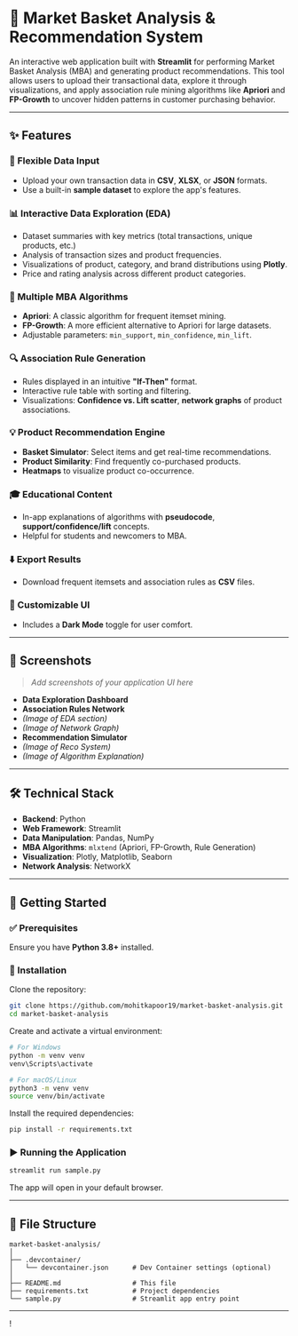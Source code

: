 # 🛒 Market Basket Analysis & Recommendation System

An interactive web application built with **Streamlit** for performing Market Basket Analysis (MBA) and generating product recommendations. This tool allows users to upload their transactional data, explore it through visualizations, and apply association rule mining algorithms like **Apriori** and **FP-Growth** to uncover hidden patterns in customer purchasing behavior.

---

## ✨ Features

### 📁 Flexible Data Input

* Upload your own transaction data in **CSV**, **XLSX**, or **JSON** formats.
* Use a built-in **sample dataset** to explore the app's features.

### 📊 Interactive Data Exploration (EDA)

* Dataset summaries with key metrics (total transactions, unique products, etc.)
* Analysis of transaction sizes and product frequencies.
* Visualizations of product, category, and brand distributions using **Plotly**.
* Price and rating analysis across different product categories.

### 🧠 Multiple MBA Algorithms

* **Apriori**: A classic algorithm for frequent itemset mining.
* **FP-Growth**: A more efficient alternative to Apriori for large datasets.
* Adjustable parameters: `min_support`, `min_confidence`, `min_lift`.

### 🔍 Association Rule Generation

* Rules displayed in an intuitive **"If-Then"** format.
* Interactive rule table with sorting and filtering.
* Visualizations: **Confidence vs. Lift scatter**, **network graphs** of product associations.

### 💡 Product Recommendation Engine

* **Basket Simulator**: Select items and get real-time recommendations.
* **Product Similarity**: Find frequently co-purchased products.
* **Heatmaps** to visualize product co-occurrence.

### 🎓 Educational Content

* In-app explanations of algorithms with **pseudocode**, **support/confidence/lift** concepts.
* Helpful for students and newcomers to MBA.

### ⬇️ Export Results

* Download frequent itemsets and association rules as **CSV** files.

### 🎨 Customizable UI

* Includes a **Dark Mode** toggle for user comfort.

---

## 📸 Screenshots

> *Add screenshots of your application UI here*

* **Data Exploration Dashboard**
* **Association Rules Network**
* *(Image of EDA section)*
* *(Image of Network Graph)*
* **Recommendation Simulator**
* *(Image of Reco System)*
* *(Image of Algorithm Explanation)*

---

## 🛠️ Technical Stack

* **Backend**: Python
* **Web Framework**: Streamlit
* **Data Manipulation**: Pandas, NumPy
* **MBA Algorithms**: `mlxtend` (Apriori, FP-Growth, Rule Generation)
* **Visualization**: Plotly, Matplotlib, Seaborn
* **Network Analysis**: NetworkX

---

## 🚀 Getting Started

### ✅ Prerequisites

Ensure you have **Python 3.8+** installed.

### 🔧 Installation

Clone the repository:

```bash
git clone https://github.com/mohitkapoor19/market-basket-analysis.git
cd market-basket-analysis
```

Create and activate a virtual environment:

```bash
# For Windows
python -m venv venv
venv\Scripts\activate

# For macOS/Linux
python3 -m venv venv
source venv/bin/activate
```

Install the required dependencies:

```bash
pip install -r requirements.txt
```

### ▶️ Running the Application

```bash
streamlit run sample.py
```

The app will open in your default browser.

---

## 📂 File Structure

```
market-basket-analysis/
│
├── .devcontainer/
│   └── devcontainer.json      # Dev Container settings (optional)
│
├── README.md                  # This file
├── requirements.txt           # Project dependencies
└── sample.py                  # Streamlit app entry point
```

---
!
